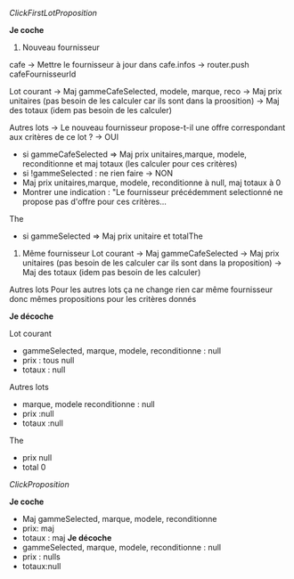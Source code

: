 _ClickFirstLotProposition_

**Je coche**

1. Nouveau fournisseur

cafe
-> Mettre le fournisseur à jour dans cafe.infos
-> router.push cafeFournisseurId

Lot courant
-> Maj gammeCafeSelected, modele, marque, reco
-> Maj prix unitaires (pas besoin de les calculer car ils sont dans la proosition)
-> Maj des totaux (idem pas besoin de les calculer)

Autres lots
-> Le nouveau fournisseur propose-t-il une offre correspondant aux critères de ce lot ?
-> OUI

- si gammeCafeSelected => Maj prix unitaires,marque, modele, reconditionne et maj totaux (les calculer pour ces critères)
- si !gammeSelected : ne rien faire
  -> NON
- Maj prix unitaires,marque, modele, reconditionne à null, maj totaux à 0
- Montrer une indication : "Le fournisseur précédemment selectionné ne propose pas d'offre pour ces critères...

The

- si gammeSelected => Maj prix unitaire et totalThe

1. Même fournisseur
   Lot courant
   -> Maj gammeCafeSelected
   -> Maj prix unitaires (pas besoin de les calculer car ils sont dans la proposition)
   -> Maj des totaux (idem pas besoin de les calculer)

Autres lots
Pour les autres lots ça ne change rien car même fournisseur donc mêmes propositions pour les critères donnés

**Je décoche**

Lot courant

- gammeSelected, marque, modele, reconditionne : null
- prix : tous null
- totaux : null

Autres lots

- marque, modele reconditionne : null
- prix :null
- totaux :null

The

- prix null
- total 0

_ClickProposition_

**Je coche**

- Maj gammeSelected, marque, modele, reconditionne
- prix: maj
- totaux : maj
  **Je décoche**
- gammeSelected, marque, modele, reconditionne : null
- prix : nulls
- totaux:null
